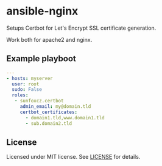 # ansible-nginx

Setups Certbot for Let's Encrypt SSL certificate generation.

Work both for apache2 and nginx.

## Example playboot

```yaml
---
- hosts: myserver
  user: root
  sudo: False
  roles:
   - sunfoxcz.certbot
     admin_email: my@domain.tld
     certbot_certificates:
       - domain1.tld,www.domain1.tld
       - sub.domain2.tld
```

## License

Licensed under MIT license. See [LICENSE](LICENSE.md) for details.
